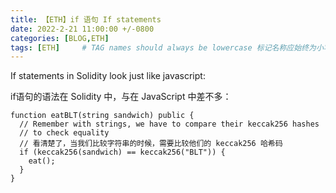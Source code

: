 ```yaml
---
title: 【ETH】if 语句 If statements
date: 2022-2-21 11:00:00 +/-0800
categories: [BLOG,ETH]
tags: [ETH]     # TAG names should always be lowercase 标记名称应始终为小写
---
```


<!---

<font color="#800080"><b> 私有 </b></font>
<b><font color="#0099ff">结构体类型</font></b>
> **
```solidity
```

--->

If statements in Solidity look just like javascript:

if语句的语法在 Solidity 中，与在 JavaScript 中差不多：

```solidity
function eatBLT(string sandwich) public {
  // Remember with strings, we have to compare their keccak256 hashes
  // to check equality
  // 看清楚了，当我们比较字符串的时候，需要比较他们的 keccak256 哈希码
  if (keccak256(sandwich) == keccak256("BLT")) {
    eat();
  }
}
```
